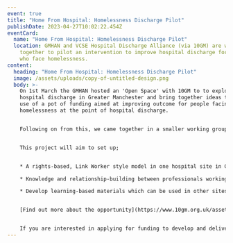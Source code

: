 ```yaml
---
event: true
title: "Home From Hospital: Homelessness Discharge Pilot"
publishDate: 2023-04-27T10:02:22.454Z
eventCard:
  name: "Home From Hospital: Homelessness Discharge Pilot"
  location: GMHAN and VCSE Hospital Discharge Alliance (via 10GM) are working
    together to pilot an intervention to improve hospital discharge for people
    who face homelessness.
content:
  heading: "Home From Hospital: Homelessness Discharge Pilot"
  image: /assets/uploads/copy-of-untitled-design.png
  body: >-
    On 1st March the GMHAN hosted an 'Open Space' with 10GM to to explore
    hospital discharge in Greater Manchester and bring together ideas to make
    use of a pot of funding aimed at improving outcome for people facing
    homelessness at the point of hospital discharge.


    Following on from this, we came together in a smaller working group, which reviewed the notes and the common ideas which seemed to be emerging. A project was proposed to test a new intervention aimed at improving hospital discharge experiences for people who face homelessness


    T﻿his project will aim to set up;


    * A rights-based, Link Worker style model in one hospital site in Greater Manchester which can a) make an earlier connection with people who might be facing homelessness, b) link them into available support and c) help them navigate their journey from that point on to achieve the best outcome for them.  

    * Knowledge and relationship-building between professionals working across health and homelessness services, with the desired outcomes of people speaking more of the same language and understanding each other’s needs better. 

    * Develop learning-based materials which can be used in other sites and inform a longer-term response to homelessness within hospital settings


    [F﻿ind out more about the opportunity](https://www.10gm.org.uk/assets/files/Hospital-DischargeHomelessnessInformationforApplicants.pdf)


    I﻿f you are interested in applying for funding to develop and deliver this project then please complete this [O﻿nline form](https://forms.office.com/Pages/ResponsePage.aspx?id=UHNx2qWcNEi9h_YGiHvOHQCUwqEDkYRLv1SjH9JYE1tUQTJJNEc3NUtWV0pRN0Q5TFRVOEpHUDYwOS4u)by 10am Wednesday 10th May [](https://forms.office.com/Pages/ResponsePage.aspx?id=UHNx2qWcNEi9h_YGiHvOHQCUwqEDkYRLv1SjH9JYE1tUQTJJNEc3NUtWV0pRN0Q5TFRVOEpHUDYwOS4u)
---
```

